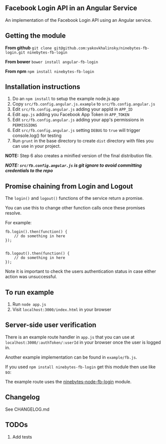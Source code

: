 ## Facebook Login API in an Angular Service

An implementation of the Facebook Login API using an Angular service.


## Getting the module

**From github**
`git clone git@github.com:yakovkhalinsky/ninebytes-fb-login.git ninebytes-fb-login`

**From bower**
`bower install angular-fb-login`

**From npm**
`npm install ninebytes-fb-login`


## Installation instructions

1. Do an `npm install` to setup the example node.js app
2. Copy `src/fb.config.angular.js.example` to `src/fb.config.angular.js`
3. Edit `src/fb.config.angular.js` adding your appId in `APP_ID`
4. Edit `app.js` adding you Facebook App Token in `APP_TOKEN`
5. Edit `src/fb.config.angular.js` adding your app's permissions in `PERMISSIONS`
6. Edit `src/fb.config.angular.js` setting `DEBUG` to `true` will trigger console.log() for testing
7. Run `grunt` in the base directory to create `dist` directory with files you can use in your project.

**NOTE:** Step 6 also creates a minified version of the final distribution file. 

***NOTE: `src/fb.config.angular.js` is git ignore to avoid committing credentials to the repo***


## Promise chaining from Login and Logout

The `login()` and `logout()` functions of the service return a promise.

You can use this to change other function calls once these promises resolve.

For example:

```
fb.login().then(function() {
    // do something in here
});


fb.logout().then(function() {
    // do something in here
});

```

Note it is important to check the users authentication status in case either action was unsuccessful.


## To run example

1. Run `node app.js`
2. Visit `localhost:3000/index.html` in your browser


## Server-side user verification

There is an example route handler in `app.js` that you can use at `localhost:3000/:authToken/:userId` in your browser once the user is logged in.

Another example implementation can be found in `example/fb.js`.

If you used `npm install ninebytes-fb-login` get this module then use like so:

The example route uses the [ninebytes-node-fb-login](https://github.com/yakovkhalinsky/ninebytes-node-fb-login) module.


## Changelog

See CHANGELOG.md


## TODOs

1. Add tests
